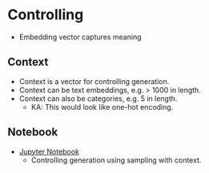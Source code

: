 # Controlling

- Embedding vector captures meaning

## Context

- Context is a vector for controlling generation.
- Context can be text embeddings, e.g. > 1000 in length.
- Context can also be categories, e.g. 5 in length.
  - KA: This would look like one-hot encoding.

## Notebook

- [Jupyter Notebook](../code/L3_Context.ipynb)
  - Controlling generation using sampling with context.
